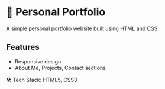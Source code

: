 # 💼 Personal Portfolio

A simple personal portfolio website built using HTML and CSS.

## Features
- Responsive design
- About Me, Projects, Contact sections

🛠️ Tech Stack: HTML5, CSS3